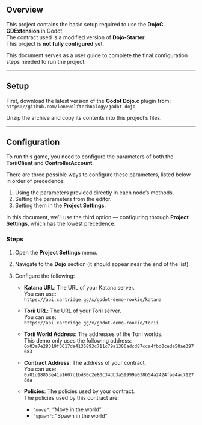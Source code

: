 ## Overview

This project contains the basic setup required to use the **DojoC GDExtension** in Godot.  
The contract used is a modified version of **Dojo-Starter**.  
This project is **not fully configured** yet.

This document serves as a user guide to complete the final configuration steps needed to run the project.

---

## Setup

First, download the latest version of the **Godot Dojo.c** plugin from:  
`https://github.com/lonewolftechnology/godot-dojo`

Unzip the archive and copy its contents into this project’s files.

---

## Configuration

To run this game, you need to configure the parameters of both the **ToriiClient** and **ControllerAccount**.

There are three possible ways to configure these parameters, listed below in order of precedence:

1. Using the parameters provided directly in each node’s methods.  
2. Setting the parameters from the editor.  
3. Setting them in the **Project Settings**.

In this document, we’ll use the third option — configuring through **Project Settings**, which has the lowest precedence.

### Steps

1. Open the **Project Settings** menu.  
2. Navigate to the **Dojo** section (it should appear near the end of the list).  
3. Configure the following:

   - **Katana URL**: The URL of your Katana server.  
	 You can use:  
	 `https://api.cartridge.gg/x/godot-demo-rookie/katana`

   - **Torii URL**: The URL of your Torii server.  
	 You can use:  
	 `https://api.cartridge.gg/x/godot-demo-rookie/torii`

   - **Torii World Address**: The addresses of the Torii worlds.  
	 This demo only uses the following address:  
	 `0x03a7e28319f3617da4135893c711c79a1306adcd87cca4fbd0ceda50ae397683`

   - **Contract Address**: The address of your contract.  
	 You can use:  
	 `0x01d18853e41a1607c1bd80c2e80c34db3a59999a038b54a2424fae4ac71278da`

   - **Policies**: The policies used by your contract.  
	 The policies used by this contract are:
	 - `"move"`: “Move in the world”
	 - `"spawn"`: “Spawn in the world”

